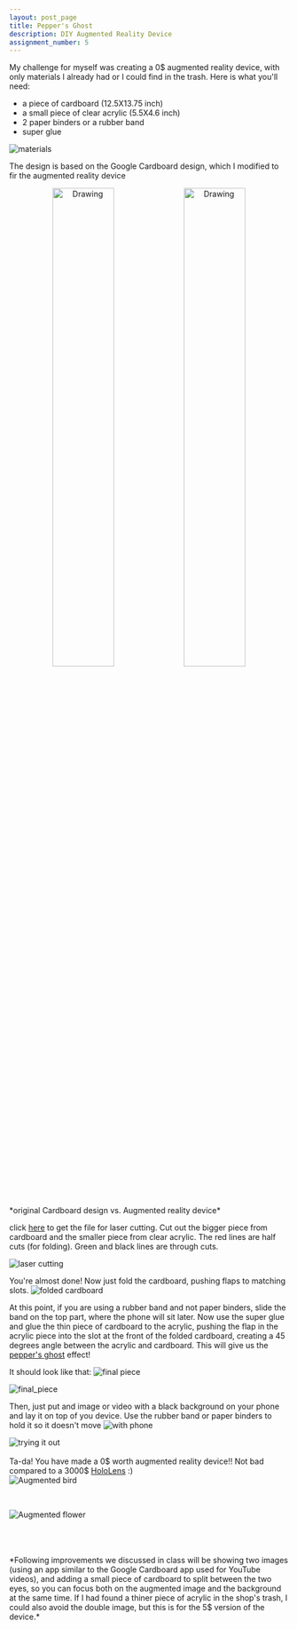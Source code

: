 ```yaml
---
layout: post_page
title: Pepper's Ghost
description: DIY Augmented Reality Device
assignment_number: 5
---
```


My challenge for myself was creating a 0$ augmented reality device, with only materials I already had or I could find in the trash.
Here is what you'll need:  

*	a piece of cardboard (12.5X13.75 inch)  
*	a small piece of clear acrylic (5.5X4.6 inch)  
*	2 paper binders or a rubber band  
*	super glue  


![materials]({{site.baseurl}}/img/peppers/materials.jpg)

The design is based on the Google Cardboard design, which I modified to fir the augmented reality device
<div align="center">
<a href="{{site.baseurl}}/img/peppers/orig_cardborad.png"><img src="{{site.baseurl}}/img/peppers/orig_cardborad.png" alt="Drawing" style="width: 47%;"/></a><a href="{{site.baseurl}}/img/peppers/my_cardboard.png"><img src="{{site.baseurl}}/img/peppers/my_cardboard.png" alt="Drawing" style="width: 47%;"/> </a>
</div>  
*original Cardboard design vs. Augmented reality device*
  

click [here]({{site.baseurl}}/img/peppers/cardboard_fianl_version.pdf) to get the file for laser cutting. Cut out the bigger piece from cardboard and the smaller piece from clear acrylic. The red lines are half cuts (for folding). Green and black lines are through cuts.


![laser cutting]({{site.baseurl}}/img/peppers/laser_cut.jpg)
  

You're almost done!
Now just fold the cardboard, pushing flaps to matching slots.
![folded cardboard]({{site.baseurl}}/img/peppers/fold.jpg)


At this point, if you are using a rubber band and not paper binders, slide the band on the top part, where the phone will sit later.
Now use the super glue and glue the thin piece of cardboard to the acrylic, pushing the flap in the acrylic piece into the slot at the front of the folded cardboard, creating a 45 degrees angle between the acrylic and cardboard. This will give us the [pepper's ghost](https://en.wikipedia.org/wiki/Pepper%27s_ghost) effect!

It should look like that:
![final piece]({{site.baseurl}}/img/peppers/done.jpg)

![final_piece]({{site.baseurl}}/img/peppers/done_1.jpg)

Then, just put and image or video with a black background on your phone and lay it on top of you device. Use the rubber band or paper binders to hold it so it doesn't move
![with phone]({{site.baseurl}}/img/peppers/done_2.jpg)

![trying it out]({{site.baseurl}}/img/peppers/try.jpg)
<br/>
<br/>
Ta-da!
You have made a 0$ worth augmented reality device!!
Not bad compared to a 3000$ [HoloLens](https://www.microsoft.com/microsoft-hololens/en-us) :)
<br/>
![Augmented bird]({{site.baseurl}}/img/peppers/bird.jpg)

<br/>

![Augmented flower]({{site.baseurl}}/img/peppers/flower.jpg)
  
<br/>
<br/>
<br/>
*Following improvements we discussed in class will be showing two images (using an app similar to the Google Cardboard app used for YouTube videos), and adding a small piece of cardboard to split between the two eyes, so you can focus both on the augmented image and the background at the same time.
If I had found a thiner piece of acrylic in the shop's trash, I could also avoid the double image, but this is for the 5$ version of the device.*